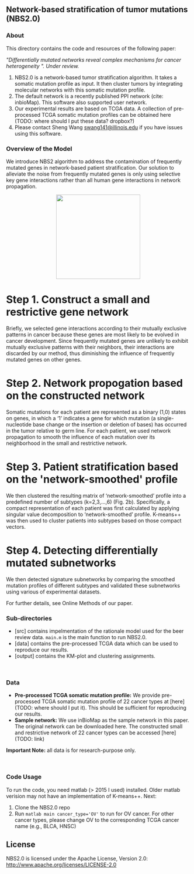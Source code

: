 ## Network-based stratification of tumor mutations (NBS2.0)

### About
This directory contains the code and resources of the following paper:

<i>"Differentially mutated networks reveal complex mechanisms for cancer heterogeneity
". Under review. </i>

1. NBS2.0 is a network-based tumor stratification algorithm. It takes a somatic mutation profile as input. It then cluster tumors by integrating molecular networks with this somatic mutation profile.
2. The default network is a recently published PPI network (cite: inbioMap). This software also supported user network.
3. Our experimental results are based on TCGA data. A collection of pre-processed TCGA somatic mutation profiles can be obtained here (TODO: where should I put these data? dropbox?)
3. Please contact Sheng Wang swang141@illinois.edu if you have issues using this software.

### Overview of the Model
We introduce NBS2 algorithm to address the contamination of frequently mutated genes in network-based patient stratification. Our solution to alleviate the noise from frequently mutated genes is only using selective key gene interactions rather than all human gene interactions in network propagation. 

<p align="center">
<img height =230 src="figures/framework.png"> 
</p>


# Step 1. Construct a small and restrictive gene network
Briefly, we selected gene interactions according to their mutually exclusive patterns in cancer because these genes are most likely to be evolved in cancer development. Since frequently mutated genes are unlikely to exhibit mutually exclusive patterns with their neighbors, their interactions are discarded by our method, thus diminishing the influence of frequently mutated genes on other genes. 

# Step 2. Network propogation based on the constructed network
Somatic mutations for each patient are represented as a binary (1,0) states on genes, in which a ‘1’ indicates a gene for which mutation (a single-nucleotide base change or the insertion or deletion of bases) has occurred in the tumor relative to germ line. For each patient, we used network propagation to smooth the influence of each mutation over its neighborhood in the small and restrictive network.

# Step 3. Patient stratification based on the 'network-smoothed' profile
We then clustered the resulting matrix of ‘network-smoothed’ profile into a predefined number of subtypes (k=2,3,...,6) (Fig. 2b). Specifically, a compact representation of each patient was first calculated by applying singular value decomposition to ‘network-smoothed’ profile. K-means++ was then used to cluster patients into subtypes based on those compact vectors. 

# Step 4. Detecting differentially mutated subnetworks
We then detected signature subnetworks by comparing the smoothed mutation profiles of different subtypes and validated these subnetworks using various of experimental datasets. 

For further details, see Online Methods of our paper. 

### Sub-directories
  - [src] contains impelmentation of the rationale model used for the beer review data. ``main.m`` is the main function to run NBS2.0.
  - [data] contains the pre-processed TCGA data which can be used to reproduce our results. 
  - [output] contains the KM-plot and clustering assignments.

<br>

### Data
  - **Pre-processed TCGA somatic mutation profile:** We provide pre-processed TCGA somatic mutation profile of 22 cancer types at [here](TODO: where should I put it). This should be sufficient for reproducing our results.   
   - **Sample network:** We use inBioMap as the sample network in this paper. The original network can be downloaded here. The constructed small and restrictive network of 22 cancer types can be accessed [here] (TODO: link)
  
**Important Note:** all data is for research-purpose only.

<br>

### Code Usage

To run the code, you need matlab (> 2015 I used) installed. Older matlab verision may not have an implementation of K-means++. Next:
  1. Clone the NBS2.0 repo
  2. Run `matlab main cancer_type='OV'` to run for OV cancer. For other cancer types, please change OV to the corresponding TCGA cancer name (e.g., BLCA, HNSC)

## License
NBS2.0 is licensed under the Apache License, Version 2.0: http://www.apache.org/licenses/LICENSE-2.0


